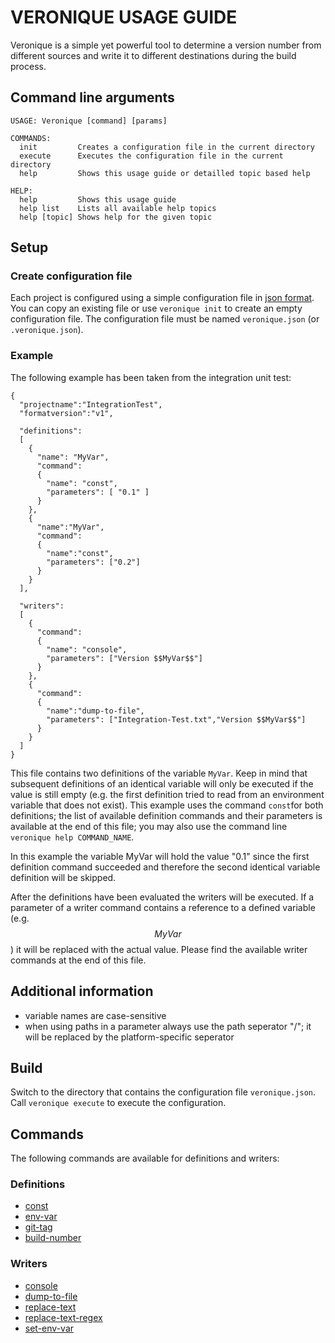 # VERONIQUE USAGE GUIDE

Veronique is a simple yet powerful tool to determine a version number from different sources and write it to different destinations during the build process.

## Command line arguments

    USAGE: Veronique [command] [params]

    COMMANDS:
      init         Creates a configuration file in the current directory
      execute      Executes the configuration file in the current directory
      help         Shows this usage guide or detailled topic based help

    HELP:
      help         Shows this usage guide
      help list    Lists all available help topics
      help [topic] Shows help for the given topic

## Setup

### Create configuration file

Each project is configured using a simple configuration file in [json format](https://en.wikipedia.org/wiki/JSON).
You can copy an existing file or use `veronique init` to create an empty configuration file.
The configuration file must be named `veronique.json` (or `.veronique.json`).

### Example

The following example has been taken from the integration unit test:

    {
      "projectname":"IntegrationTest",
      "formatversion":"v1",
  
      "definitions":
      [
        {
          "name": "MyVar",
          "command": 
          {
            "name": "const",
            "parameters": [ "0.1" ]
          }
        },
        {
          "name":"MyVar",
          "command":
          {
            "name":"const",
            "parameters": ["0.2"]
          }
        }
      ],
  
      "writers":
      [
        {
          "command": 
          {
            "name": "console",
            "parameters": ["Version $$MyVar$$"]
          }
        },
        {
          "command":
          {
            "name":"dump-to-file",
            "parameters": ["Integration-Test.txt","Version $$MyVar$$"]
          }
        }
      ]
    }

This file contains two definitions of the variable `MyVar`. Keep in mind that subsequent definitions of an identical variable will only be executed if the value is still empty (e.g. the first definition tried to read from an environment variable that does not exist).
This example uses the command `const`for both definitions; the list of available definition commands and their parameters is available at the end of this file; you may also use the command line `veronique help COMMAND_NAME`.

In this example the variable MyVar will hold the value "0.1" since the first definition command succeeded and therefore the second identical variable definition will be skipped.

After the definitions have been evaluated the writers will be executed.
If a parameter of a writer command contains a reference to a defined variable (e.g. $$MyVar$$) it will be replaced with the actual value. Please find the available writer commands at the end of this file.

## Additional information

* variable names are case-sensitive
* when using paths in a parameter always use the path seperator "/"; it will be replaced by the platform-specific seperator

## Build

Switch to the directory that contains the configuration file `veronique.json`. Call `veronique execute` to execute the configuration.

## Commands

The following commands are available for definitions and writers:

### Definitions

 * [const](./Veronique/Veronique/Help/const.txt)
 * [env-var](./Veronique/Veronique/Help/env-var.txt)
 * [git-tag](./Veronique/Veronique/Help/git-tag.txt)
 * [build-number](./Veronique/Veronique/Help/build-number.txt)

### Writers

 * [console](./Veronique/Veronique/Help/console.txt)
 * [dump-to-file](./Veronique/Veronique/Help/dump-to-file.txt)
 * [replace-text](./Veronique/Veronique/Help/replace-text.txt)
 * [replace-text-regex](./Veronique/Veronique/Help/replace-text-regex.txt)
 * [set-env-var](./Veronique/Veronique/Help/set-env-var.txt)